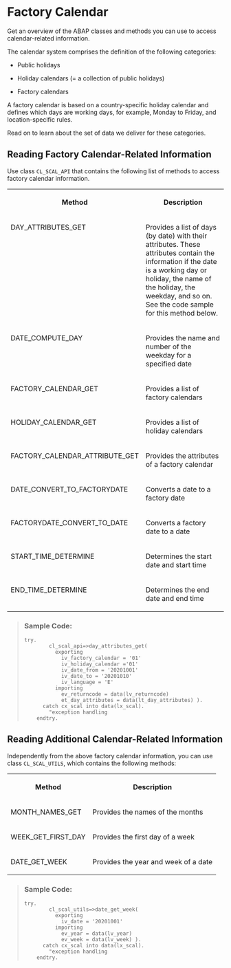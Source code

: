 <!-- loiof7cbd3c336f84dc09c85639c55b4309f -->

# Factory Calendar

Get an overview of the ABAP classes and methods you can use to access calendar-related information.

The calendar system comprises the definition of the following categories:

-   Public holidays

-   Holiday calendars \(= a collection of public holidays\)

-   Factory calendars


A factory calendar is based on a country-specific holiday calendar and defines which days are working days, for example, Monday to Friday, and location-specific rules.

Read on to learn about the set of data we deliver for these categories.



<a name="loiof7cbd3c336f84dc09c85639c55b4309f__section_ihf_w5w_5lb"/>

## Reading Factory Calendar-Related Information

Use class `CL_SCAL_API` that contains the following list of methods to access factory calendar information.

<a name="loiof7cbd3c336f84dc09c85639c55b4309f__table_onf_nhj_xlb"/>


<table>
<tr>
<th valign="top">

Method



</th>
<th valign="top">

Description



</th>
</tr>
<tr>
<td valign="top">

DAY\_ATTRIBUTES\_GET



</td>
<td valign="top">

Provides a list of days \(by date\) with their attributes. These attributes contain the information if the date is a working day or holiday, the name of the holiday, the weekday, and so on. See the code sample for this method below.



</td>
</tr>
<tr>
<td valign="top">

DATE\_COMPUTE\_DAY



</td>
<td valign="top">

Provides the name and number of the weekday for a specified date



</td>
</tr>
<tr>
<td valign="top">

FACTORY\_CALENDAR\_GET



</td>
<td valign="top">

Provides a list of factory calendars



</td>
</tr>
<tr>
<td valign="top">

HOLIDAY\_CALENDAR\_GET



</td>
<td valign="top">

Provides a list of holiday calendars



</td>
</tr>
<tr>
<td valign="top">

FACTORY\_CALENDAR\_ATTRIBUTE\_GET



</td>
<td valign="top">

Provides the attributes of a factory calendar



</td>
</tr>
<tr>
<td valign="top">

DATE\_CONVERT\_TO\_FACTORYDATE



</td>
<td valign="top">

Converts a date to a factory date



</td>
</tr>
<tr>
<td valign="top">

FACTORYDATE\_CONVERT\_TO\_DATE



</td>
<td valign="top">

Converts a factory date to a date



</td>
</tr>
<tr>
<td valign="top">

START\_TIME\_DETERMINE



</td>
<td valign="top">

Determines the start date and start time



</td>
</tr>
<tr>
<td valign="top">

END\_TIME\_DETERMINE



</td>
<td valign="top">

Determines the end date and end time



</td>
</tr>
</table>

> ### Sample Code:  
> ```lang-abap
> try.
>         cl_scal_api=>day_attributes_get(
>           exporting
>             iv_factory_calendar = '01'
>             iv_holiday_calendar ='01'
>             iv_date_from = '20201001'
>             iv_date_to = '20201010'
>             iv_language = 'E'
>           importing
>             ev_returncode = data(lv_returncode)
>             et_day_attributes = data(lt_day_attributes) ).
>       catch cx_scal into data(lx_scal).
>         "exception handling
>     endtry.
> 
> ```



<a name="loiof7cbd3c336f84dc09c85639c55b4309f__section_dzg_lxw_5lb"/>

## Reading Additional Calendar-Related Information

Independently from the above factory calendar information, you can use class `CL_SCAL_UTILS`, which contains the following methods:

<a name="loiof7cbd3c336f84dc09c85639c55b4309f__table_obz_jyw_5lb"/>


<table>
<tr>
<th valign="top">

Method



</th>
<th valign="top">

Description



</th>
</tr>
<tr>
<td valign="top">

MONTH\_NAMES\_GET



</td>
<td valign="top">

Provides the names of the months



</td>
</tr>
<tr>
<td valign="top">

WEEK\_GET\_FIRST\_DAY



</td>
<td valign="top">

Provides the first day of a week



</td>
</tr>
<tr>
<td valign="top">

DATE\_GET\_WEEK



</td>
<td valign="top">

Provides the year and week of a date



</td>
</tr>
</table>

> ### Sample Code:  
> ```lang-abap
> try.
>         cl_scal_utils=>date_get_week(
>           exporting
>             iv_date = '20201001'
>           importing
>             ev_year = data(lv_year)
>             ev_week = data(lv_week) ).
>       catch cx_scal into data(lx_scal).
>         "exception handling
>     endtry.
> 
> ```

